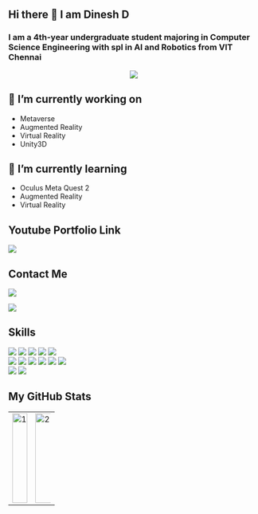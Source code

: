 ## Hi there 👋 I am Dinesh D
### I am a 4th-year undergraduate student majoring in Computer Science Engineering with spl in AI and Robotics from VIT Chennai

<p align="center">
<img src="https://user-images.githubusercontent.com/65805525/135856232-aa161994-2c13-4ac3-b7ca-f597e65029d0.gif"></p>

                                                                                                                

## 🔭 I’m currently working on 
- Metaverse
- Augmented Reality
- Virtual Reality
- Unity3D

## 🌱 I’m currently learning
- Oculus Meta Quest 2
- Augmented Reality
- Virtual Reality



## Youtube Portfolio Link
 <a href="https://www.youtube.com/channel/UCBZSeML7T6UTAkqqAJh6OmA"> <img src="https://img.shields.io/badge/Youtube-%23FF0000?style=for-the-badge&logo=youtube"> </a>
                                                                                                                
## Contact Me
 <a href="https://mail.google.com/mail/?view=cm&fs=1&to=dinesh15052003@gmail.com"> <img src="https://img.shields.io/badge/Gmail-%23EA4335?style=for-the-badge&logo=gmail&logoColor=white"> </a>

 <a href= "https://www.linkedin.com/in/dinesh-dhanshekhar-867678200/"><img src="https://img.shields.io/badge/LinkedIn-0077B5?style=for-the-badge&logo=linkedin&logoColor=white"></a>

## Skills
<div>
  <img src="https://img.shields.io/badge/Python-5D3FD3?style=for-the-badge&logo=python&logoColor=white">
    <img src="https://img.shields.io/badge/C-000080?style=for-the-badge&logo=c&logoColor=white">
   <img src="https://img.shields.io/badge/C%2B%2B-1F51FF?style=for-the-badge&logo=c%2B%2B&logoColor=white">
  <img src="https://img.shields.io/badge/Java-0096FF?style=for-the-badge&logo=Java">
  <img src="https://img.shields.io/badge/C%23-1F51FF?style=for-the-badge">
  <br>
  <img src="https://img.shields.io/badge/Unity-110000?style=for-the-badge&logo=unity&logoColor=white">
  <img src="https://img.shields.io/badge/ARFoundation-9F2B68?style=for-the-badge">
  <img src="https://img.shields.io/badge/ARCore-702963?style=for-the-badge">
  <img src="https://img.shields.io/badge/ARKit-C3B1E1?style=for-the-badge">
  <img src="https://img.shields.io/badge/Oculus%202-1C1E20?style=for-the-badge&logo=Oculus">
  <img src="https://img.shields.io/badge/Meta%20Quest%202-%230467DF?style=for-the-badge&logo=meta">
  <br>
  
  <img src="https://img.shields.io/badge/Git-F05032?style=for-the-badge&logo=git&logoColor=white">
  <img src="https://img.shields.io/badge/Github-FF9A00?style=for-the-badge&logo=github&logoColor=white">
  
  
</div>

## My GitHub Stats

<table>
  <tr>
    <td>
<img height="180em" src="https://github-readme-stats.vercel.app/api?username=dinesh15052003&show_icons=true&&&count_private=true&include_all_commits=true&theme=tokyonight" display=block width=100% height=auto align="center" alt="1"></td>
    <td>
<img src="https://github-readme-stats.vercel.app/api/top-langs/?username=dinesh15052003&theme=tokyonight&layout=compact" display=block height=180 width=200% align="center" alt="2">
    </td></tr>
  </table>
